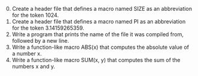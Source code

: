 0.  Create a header file that defines a macro named SIZE as an abbreviation for the token 1024.
1.  Create a header file that defines a macro named PI as an abbreviation for the token 3.14159265359.
2.  Write a program that prints the name of the file it was compiled from, followed by a new line.
3.  Write a function-like macro ABS(x) that computes the absolute value of a number x.
4.  Write a function-like macro SUM(x, y) that computes the sum of the numbers x and y.


